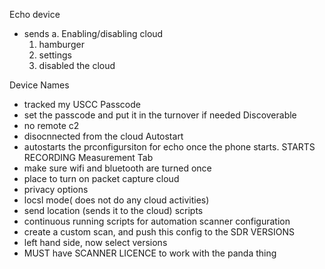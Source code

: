 Echo device
- sends 
a. Enabling/disabling cloud
    1. hamburger
    2. settings
    3. disabled the cloud

Device Names
- tracked my USCC
Passcode
- set the passcode and put it in the turnover if needed
Discoverable
- no remote c2
- disocnnected from the cloud
Autostart
- autostarts the prconfigursiton for echo once the phone starts. STARTS RECORDING
Measurement Tab
- make sure wifi and bluetooth are turned once
- place to turn on packet capture
cloud 
- privacy options
- locsl mode( does not do any cloud activities)
- send location (sends it to the cloud)
scripts 
- continuous running scripts for automation
scanner configuration
- create a custom scan, and push this config to the SDR
VERSIONS
- left hand side, now select versions
- MUST have SCANNER LICENCE to work with the panda thing